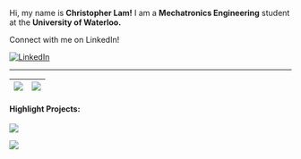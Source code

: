Hi, my name is **Christopher Lam!** I am a **Mechatronics Engineering** student at the **University of Waterloo.**

Connect with me on LinkedIn!

<a href="https://www.linkedin.com/in/christopher-lam-1a69421a7/">![LinkedIn](https://img.shields.io/badge/Christopher_Lam-%231DA1F2.svg?style=for-the-badge&logo=LinkedIn&logoColor=white)</a>

***

| <img align="center" src="https://github-readme-stats-git-masterrstaa-rickstaa.vercel.app/api?username=christopherlam888&show_icons=true&hide_border=true" /> | <img align="center" src="https://github-readme-stats-git-masterrstaa-rickstaa.vercel.app/api/top-langs/?username=christopherlam888&layout=compact&hide_border=true" /> |
| ------------- | ------------- |

#### Highlight Projects:

<p align="left">
  <a href="https://github.com/christopherlam888/the-ewc">
    <img src="https://github-readme-stats-git-masterrstaa-rickstaa.vercel.app/api/pin/?username=christopherlam888&repo=the-ewc" />
  </a>
</p>

<p align="left">
  <a href="https://github.com/christopherlam888/chrono-crawler">
    <img src="https://github-readme-stats-git-masterrstaa-rickstaa.vercel.app/api/pin/?username=christopherlam888&repo=chrono-crawler" />
  </a>
</p>


